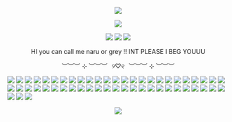 
<p align="center">
<img src="https://i.postimg.cc/k5N84mXW/Untitled288-20250719214020.png"  />
<p align="center">
<img src="https://i.postimg.cc/HLK0HBMJ/Untitled287-20250730135224.png"  />
<p align="center">
<img src="https://i.postimg.cc/nVkDWkmt/Tumblr-l-7115372382371.gif"  />
<img src="https://i.postimg.cc/DzXGY3rC/Tumblr-l-1736966843547612.gif"  />
<img src="https://i.postimg.cc/MpcfvJFW/Tumblr-l-7117229417678.gif"  />
<p align="center">
HI you can call me naru or grey !! INT PLEASE I BEG YOUUU
<p align="center">
︶︶︶ ⊹ ︶︶︶⠀୨♡୧⠀︶︶︶ ⊹ ︶︶︶
  
<img src="https://i.postimg.cc/nXT2ZQyH/Tumblr-l-4923219681620631.png"  /> <img src="https://i.postimg.cc/G40wY6tB/Tumblr-l-4922550637720261.png"  /> <img src="https://i.postimg.cc/9rwHDcm5/Tumblr-l-4922553774132448.png"  /> <img src="https://i.postimg.cc/mh5GZPGy/Tumblr-l-4922555879385520.png"  /> <img src="https://i.postimg.cc/LJzdVvgx/Tumblr-l-4922557947496717.png"  /> <img src="https://i.postimg.cc/8FD2XWhN/Tumblr-l-4922576404759418.png"  /> <img src="https://i.postimg.cc/Z9c1GRc3/Tumblr-l-4922588365490560.png"  /> <img src="https://i.postimg.cc/2bSPrDct/Tumblr-l-4922616587012632.png"  /> <img src="https://i.postimg.cc/bDV4vB4w/Tumblr-l-4922618213643413.png"  /> <img src="https://i.postimg.cc/vx1kxvdL/Tumblr-l-4922629512184033.png"  /> <img src="https://i.postimg.cc/kDDkH7t6/Tumblr-l-4922631246319033.png"  /> <img src="https://i.postimg.cc/py7gb3D0/Tumblr-l-4922756120448516.png"  /> <img src="https://i.postimg.cc/zVg4Jp7q/Tumblr-l-4922823454412866.gif"  />  <img src="https://i.postimg.cc/xk0Z3Q2d/Tumblr-l-4922880736099823.gif"  /> <img src="https://i.postimg.cc/QFZwV5Y1/Tumblr-l-4922907840634761.png"  /> <img src="https://i.postimg.cc/tsdf6T8f/Tumblr-l-4922922360175849.png"  /> <img src="https://i.postimg.cc/XZQz2Pjk/Tumblr-l-4922941897472560.png"  /> <img src="https://i.postimg.cc/HcNPm77J/Tumblr-l-4922944384086830.png"  /> <img src="https://i.postimg.cc/VrvH2F5Q/Tumblr-l-4922951857108546.png"  /> <img src="https://i.postimg.cc/WqJY1bM5/Tumblr-l-4922954870744847.png"  /> <img src="https://i.postimg.cc/qgt5LQ92/Tumblr-l-4922965137364322.gif"  /> <img src="https://i.postimg.cc/SJCt0RQs/Tumblr-l-4922972483614840.gif"  /> <img src="https://i.postimg.cc/8sqnnMS9/Tumblr-l-4922979446064108.png"  /> <img src="https://i.postimg.cc/HrtZxNy1/Tumblr-l-4922980855256868.png"  /> <img src="https://i.postimg.cc/3khf3hWZ/Tumblr-l-4923006613489515.gif"  /> <img src="https://i.postimg.cc/kVXjtyQ6/Tumblr-l-4923013630980658.png"  /> <img src="https://i.postimg.cc/948LPqbx/Tumblr-l-4923052142724758.gif"  /> <img src="https://i.postimg.cc/ftVB8TgM/Tumblr-l-4923054698974340.gif"  /> <img src="https://i.postimg.cc/njNTgb6B/Tumblr-l-4923124985824782.webp"  /> <img src="https://i.postimg.cc/Yjmdg0W3/Tumblr-l-4923168106773828.png"  /> <img src="https://i.postimg.cc/2q6w5SYn/Tumblr-l-4923201257209909.gif"  /> <img src="https://i.postimg.cc/0bRcCvGq/Tumblr-l-4923192601671839.gif"  /> <img src="https://i.postimg.cc/H853CvgK/Tumblr-l-4923175912234033.gif"  /> <img src="https://i.postimg.cc/rK1gnHgR/Tumblr-l-4923214070687769.jpg"  /> <img src="https://i.postimg.cc/XrdYRwmP/Tumblr-l-909508756389401.gif"  /> <img src="https://i.postimg.cc/5XfgZmk7/Tumblr-l-4923240029312446.gif"  /> <img src="https://i.postimg.cc/t7cR7SHf/Tumblr-l-1119774992224835.gif"  /> <img src="https://i.postimg.cc/K1SZD1jD/Tumblr-l-113154677168026.gif"  /> <img src="https://i.postimg.cc/nCszk8kp/Tumblr-l-1535943767443298.png"  /> <img src="https://i.postimg.cc/vxTmkCw7/Tumblr-l-1535959029327511.png"  /> <img src="https://i.postimg.cc/xq1qXNNk/Tumblr-l-1995518901288868.gif"  /> <img src="https://i.postimg.cc/BLM6h4kQ/Tumblr-l-1995800369307511.png"  /> <img src="https://i.postimg.cc/MXHK6kgV/Tumblr-l-2017256649980556.gif"  /> <img src="https://i.postimg.cc/4HYJBtpB/Tumblr-l-2465347733564014.png"  /> <img src="https://i.postimg.cc/ygQ1mn3D/Tumblr-l-2465367898798576.png"  /> <img src="https://i.postimg.cc/k6XMRLGr/Tumblr-l-2465407920710548.gif"  /> <img src="https://i.postimg.cc/HVfLvSZ5/Tumblr-l-2543876513891563.png"  /> <img src="https://i.postimg.cc/zLNG8y1G/Tumblr-l-2543878293356354.png"  /> <img src="https://i.postimg.cc/f3vTLMwj/Tumblr-l-2908987446606386.gif"  /> <img src="https://i.postimg.cc/kDYGKMWT/Tumblr-l-3055998185365681.gif"  /> <img src="https://i.postimg.cc/D8bvGrvz/Tumblr-l-590444215218677.png"  /> <img src="https://i.postimg.cc/CZwS99jZ/Tumblr-l-731989797714898.gif"  /> <img src="https://i.postimg.cc/sMY363Zd/Tumblr-l-853482688686844.png"  />
<p align="center"> 
<img src="https://i.postimg.cc/ZK1yxRWr/Untitled288-20250719214015.png"  />
